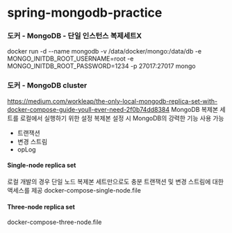 # spring-mongodb-practice
### 도커 - MongoDB - 단일 인스턴스 복제세트X
docker run -d --name mongodb -v /data/docker/mongo:/data/db
-e MONGO_INITDB_ROOT_USERNAME=root
-e MONGO_INITDB_ROOT_PASSWORD=1234
-p 27017:27017 mongo


### 도커 - MongoDB cluster 
https://medium.com/workleap/the-only-local-mongodb-replica-set-with-docker-compose-guide-youll-ever-need-2f0b74dd8384
MongoDB 복제본 세트를 로컬에서 실행하기 위한 설정
복제본 설정 시 MongoDB의 강력한 기능 사용 가능
- 트랜잭션
- 변경 스트림
- opLog

#### Single-node replica set 
로컬 개발의 경우 단일 노드 복제본 세트만으로도 충분
트랜잭션 및 변경 스트림에 대한 액세스를 제공
docker-compose-single-node.file

#### Three-node replica set
docker-compose-three-node.file

